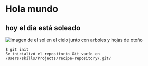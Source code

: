 # Hola mundo
## hoy el dia está soleado
![Imagen de el sol en el cielo junto con arboles y hojas de otoño](https://thumbs.dreamstime.com/b/d%C3%ADa-soleado-del-oto%C3%B1o-en-parque-de-la-ciudad-34789522.jpg)
``` 
$ git init 
Se inicializó el repositorio Git vacío en /Users/skills/Projects/recipe-repository/.git/ 
```
